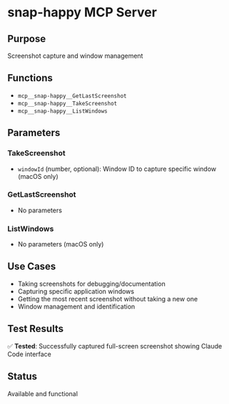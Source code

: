 # snap-happy MCP Server

## Purpose
Screenshot capture and window management

## Functions
- `mcp__snap-happy__GetLastScreenshot`
- `mcp__snap-happy__TakeScreenshot`
- `mcp__snap-happy__ListWindows`

## Parameters

### TakeScreenshot
- `windowId` (number, optional): Window ID to capture specific window (macOS only)

### GetLastScreenshot
- No parameters

### ListWindows
- No parameters (macOS only)

## Use Cases
- Taking screenshots for debugging/documentation
- Capturing specific application windows
- Getting the most recent screenshot without taking a new one
- Window management and identification

## Test Results
✅ **Tested**: Successfully captured full-screen screenshot showing Claude Code interface

## Status
Available and functional
